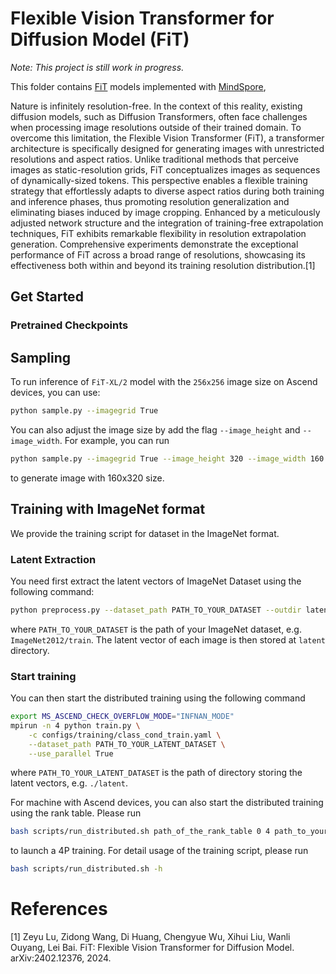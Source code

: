 # Flexible Vision Transformer for Diffusion Model (FiT)

*Note: This project is still work in progress.*

This folder contains [FiT](https://arxiv.org/abs/2402.12376) models implemented with [MindSpore](https://www.mindspore.cn/),

Nature is infinitely resolution-free. In the context of this reality, existing diffusion models, such as Diffusion Transformers, often face challenges when processing image resolutions outside of their trained domain. To overcome this limitation, the Flexible Vision Transformer (FiT), a transformer architecture is specifically designed for generating images with unrestricted resolutions and aspect ratios. Unlike traditional methods that perceive images as static-resolution grids, FiT conceptualizes images as sequences of dynamically-sized tokens. This perspective enables a flexible training strategy that effortlessly adapts to diverse aspect ratios during both training and inference phases, thus promoting resolution generalization and eliminating biases induced by image cropping. Enhanced by a meticulously adjusted network structure and the integration of training-free extrapolation techniques, FiT exhibits remarkable flexibility in resolution extrapolation generation. Comprehensive experiments demonstrate the exceptional performance of FiT across a broad range of resolutions, showcasing its effectiveness both within and beyond its training resolution distribution.[1]

## Get Started

### Pretrained Checkpoints

## Sampling

To run inference of `FiT-XL/2` model with the `256x256` image size on Ascend devices, you can use:
```bash
python sample.py --imagegrid True

```
You can also adjust the image size by add the flag `--image_height` and `--image_width`. For example, you can run
```bash
python sample.py --imagegrid True --image_height 320 --image_width 160
```
to generate image with 160x320 size.

## Training with ImageNet format

We provide the training script for dataset in the ImageNet format.

### Latent Extraction

You need first extract the latent vectors of ImageNet Dataset using the following command:

```bash
python preprocess.py --dataset_path PATH_TO_YOUR_DATASET --outdir latent
```

where `PATH_TO_YOUR_DATASET` is the path of your ImageNet dataset, e.g. `ImageNet2012/train`. The latent vector of each image is then stored at `latent` directory.

### Start training

You can then start the distributed training using the following command

```bash
export MS_ASCEND_CHECK_OVERFLOW_MODE="INFNAN_MODE"
mpirun -n 4 python train.py \
    -c configs/training/class_cond_train.yaml \
    --dataset_path PATH_TO_YOUR_LATENT_DATASET \
    --use_parallel True
```

where `PATH_TO_YOUR_LATENT_DATASET` is the path of directory storing the latent vectors, e.g. `./latent`.

For machine with Ascend devices, you can also start the distributed training using the rank table.
Please run

```bash
bash scripts/run_distributed.sh path_of_the_rank_table 0 4 path_to_your_latent_dataset
```

to launch a 4P training. For detail usage of the training script, please run

```bash
bash scripts/run_distributed.sh -h
```

# References

[1] Zeyu Lu, Zidong Wang, Di Huang, Chengyue Wu, Xihui Liu, Wanli Ouyang, Lei Bai. FiT: Flexible Vision Transformer for Diffusion Model. arXiv:2402.12376, 2024.
